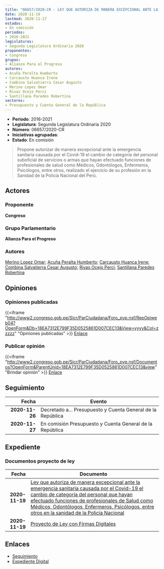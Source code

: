 ```yaml
---
title: "06657/2020-CR - LEY QUE AUTORIZA DE MANERA EXCEPCIONAL ANTE LA EMERGENCIA SANITARIA CAUSADA POR EL COVID-19 EL CAMBIO DE CATEGORÍA DEL PERSONAL QUE HAYAN EFECTUADO FUNCIONES DE PROFESIONALES DE SALUD COMO MÉDICOS, ODONTÓLOGOS, ENFERMEROS, PSICÓLOGOS, ENTRE OTROS EN LA SANIDAD DE LA POLICÍA NACIONAL"
date: 2020-11-19
lastmod: 2020-11-27
estados:
- En comisión
periodos:
- 2016-2021
legislaturas:
- Segunda Legislatura Ordinaria 2020
proponentes:
- Congreso
grupos:
- Alianza Para el Progreso
autores:
- Acuña Peralta Humberto
- Carcausto Huanca Irene
- Combina Salvatierra Cesar Augusto
- Merino Lopez Omar
- Rivas Ocejo Perci
- Santillana Paredes Robertina
sectores:
- Presupuesto y Cuenta General de la República
---
```

- **Periodo**: 2016-2021
- **Legislatura**: Segunda Legislatura Ordinaria 2020
- **Número**: 06657/2020-CR
- **Iniciativas agrupadas**: 
- **Estado**: En comisión

> Propone autorizar de manera excepcional ante la emergencia sanitaria causada por el Covid-19 el cambio de categoría del personal suboficial de servicios o armas que hayan efectuado funciones de profesionales de salud como Médicos, Odontólogos, Enfermeros, Psicólogos, entre otros, realizado el ejercicio de su profesión en la Sanidad de la Policía Nacional del Perú.


## Actores

### Proponente

**Congreso**

### Grupo Parlamentario

**Alianza Para el Progreso**

### Autores

[Merino Lopez Omar](mailto:mailto:omerino@congreso.gob.pe); [Acuña Peralta Humberto](mailto:mailto:hacuna@congreso.gob.pe); [Carcausto Huanca Irene](mailto:mailto:icarcausto@congreso.gob.pe); [Combina Salvatierra Cesar Augusto](mailto:mailto:ccombina@congreso.gob.pe); [Rivas Ocejo Perci](mailto:mailto:privas@congreso.gob.pe); [Santillana Paredes Robertina](mailto:mailto:rsantillana@congreso.gob.pe)

## Opiniones

### Opiniones publicadas

{{<iframe "http://www2.congreso.gob.pe/Sicr/ParCiudadana/Foro_pvp.nsf/RepOpiweb04?OpenForm&Db=18EA7312E799F35D0525861D007CEC13&View=yyyy&Col=zzzzz" "Opiniones publicadas" >}}
[Enlace](http://www2.congreso.gob.pe/Sicr/ParCiudadana/Foro_pvp.nsf/RepOpiweb04?OpenForm&Db=18EA7312E799F35D0525861D007CEC13&View=yyyy&Col=zzzzz)

### Publicar opinión

{{<iframe "http://www2.congreso.gob.pe/Sicr/ParCiudadana/Foro_pvp.nsf/Documentos?OpenForm&ParentUnid=18EA7312E799F35D0525861D007CEC13&view" "Brindar opinión" >}}
[Enlace](http://www2.congreso.gob.pe/Sicr/ParCiudadana/Foro_pvp.nsf/Documentos?OpenForm&ParentUnid=18EA7312E799F35D0525861D007CEC13&view)


## Seguimiento

| Fecha | Evento |
|------:|--------|
| **2020-11-26** | Decretado a... Presupuesto y Cuenta General de la República |
| **2020-11-27** | En comisión Presupuesto y Cuenta General de la República |

## Expediente

### Documentos proyecto de ley

| Fecha | Documento |
|------:|-----------|
| **2020-11-19** | [Ley que autoriza de manera excepcional ante la emergencia sanitaria causada por el Covid-19 el cambio de categoría del personal que hayan efectuado funciones de profesionales de Salud como Médicos, Odontólogos, Enfermeros, Psicólogos, entre otros en la sanidad de la Policía Nacional](http://www.leyes.congreso.gob.pe/Documentos/2016_2021/Proyectos_de_Ley_y_de_Resoluciones_Legislativas/PL06657-20201119.pdf) |
| **2020-11-19** | [Proyecto de Ley con Firmas Digitales](http://www.leyes.congreso.gob.pe/Documentos/2016_2021/Proyectos_de_Ley_y_de_Resoluciones_Legislativas/Proyectos_Firmas_digitales/PL06657.pdf) |

## Enlaces

- [Seguimiento](http://www2.congreso.gob.pe/Sicr/TraDocEstProc/CLProLey2016.nsf/f7fff46988ca05b1052578e100829cc7/ec37d07fb88a52c90525862600081398?OpenDocument)
- [Expediente Digital](http://www2.congreso.gob.pe/Sicr/TraDocEstProc/Expvirt_2011.nsf/visbusqptramdoc1621/06657?opendocument)

